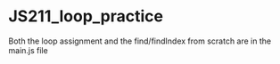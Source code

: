 # JS211_loop_practice

Both the loop assignment and the find/findIndex from scratch are in the main.js file
